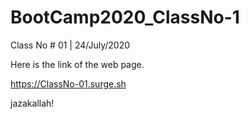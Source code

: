 # BootCamp2020_ClassNo-1

Class No # 01 | 24/July/2020

Here is the link of the web page.

https://ClassNo-01.surge.sh

jazakallah!
